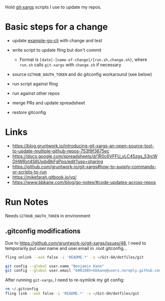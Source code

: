 Hold [git-xargs](https://github.com/gruntwork-io/git-xargs) scripts I use to update my repos.

# Basic steps for a change

- update [example-go-cli](https://github.com/bbkane/example-go-cli) with change and test
- write script to update fling but don't commit
  - Format is `[date]-[name-of-change]/{run.sh,change.sh}`, where `run.sh` calls `git-xargs` with `change.sh` if necessary

- source `GITHUB_OAUTH_TOKEN` and do gitconfig workaround (see below)
- run script against fling
- run against other repos
- merge PRs and update spreadsheet
- restore gitconfig

# Links

- https://blog.gruntwork.io/introducing-git-xargs-an-open-source-tool-to-update-multiple-github-repos-753f9f3675ec
- https://docs.google.com/spreadsheets/d/1R0c6VFFU_vLC45zgs_53rcWDHWRxt4S6UxdxBkFgPpo/edit?usp=sharing
- https://github.com/gruntwork-io/git-xargs#how-to-supply-commands-or-scripts-to-run 
- https://mikefarah.gitbook.io/yq/
- https://www.bbkane.com/blog/go-notes/#code-updates-across-repos

# Run Notes

Needs  `GITHUB_OAUTH_TOKEN`  in environment

## .gitconfig modifications

Due to https://github.com/gruntwork-io/git-xargs/issues/48, I need to
temporarily put user.name and user.email in .root gitconfig...

```bash
fling unlink --ask false -i 'README.*' -s ~/Git-GH/dotfiles/git

git config --global user.name "Benjamin Kane"
git config --global user.email "6081085+bbkane@users.noreply.github.com"
```

After running `git-xargs`, I need to re-symlink my git config:

```bash
rm ~/.gitconfig
fling link --ask false -i 'README.*' -s ~/Git-GH/dotfiles/git
```

